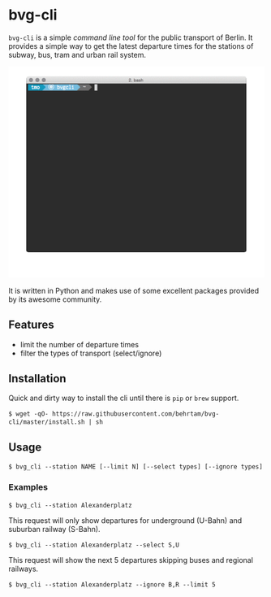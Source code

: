 # bvg-cli
`bvg-cli` is a simple *command line tool* for the public transport of Berlin. It provides a simple way to get the latest departure times for the stations of subway, bus, tram and urban rail system.

![demo usage gif](https://raw.githubusercontent.com/behrtam/bvg-cli/master/demo_usage.gif)

It is written in Python and makes use of some excellent packages provided by its awesome community.

## Features
* limit the number of departure times
* filter the types of transport (select/ignore)

## Installation
Quick and dirty way to install the cli until there is `pip` or `brew` support.
```
$ wget -qO- https://raw.githubusercontent.com/behrtam/bvg-cli/master/install.sh | sh
```

## Usage
```
$ bvg_cli --station NAME [--limit N] [--select types] [--ignore types]
```

### Examples
```
$ bvg_cli --station Alexanderplatz
```

This request will only show departures for underground (U-Bahn) and suburban railway (S-Bahn).
```
$ bvg_cli --station Alexanderplatz --select S,U
```
This request will show the next 5 departures skipping buses and regional railways.
```
$ bvg_cli --station Alexanderplatz --ignore B,R --limit 5
```
